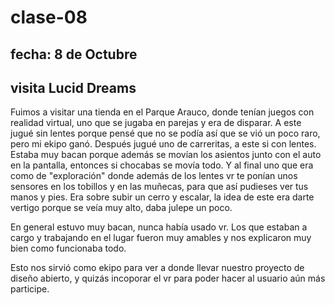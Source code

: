 # clase-08

## fecha: 8 de Octubre

## visita Lucid Dreams

Fuimos a visitar una tienda en el Parque Arauco, donde tenían juegos con realidad virtual, uno que se jugaba en parejas y era de disparar. A este jugué sin lentes porque pensé que no se podía así que se vió un poco raro, pero mi ekipo ganó. Después jugué uno de carreritas, a este si con lentes. Estaba muy bacan porque además se movían los asientos junto con el auto en la pantalla, entonces si chocabas se movía todo. Y al final uno que era como de "exploración" donde además de los lentes vr te ponían unos sensores en los tobillos y en las muñecas, para que así pudieses ver tus manos y pies. Era sobre subir un cerro y escalar, la idea de este era darte vertigo porque se veía muy alto, daba julepe un poco. 

En general estuvo muy bacan, nunca había usado vr. Los que estaban a cargo y trabajando en el lugar fueron muy amables y nos explicaron muy bien como funcionaba todo.

Esto nos sirvió como ekipo para ver a donde llevar nuestro proyecto de diseño abierto, y quizás incoporar el vr para poder hacer al usuario aún más participe.
